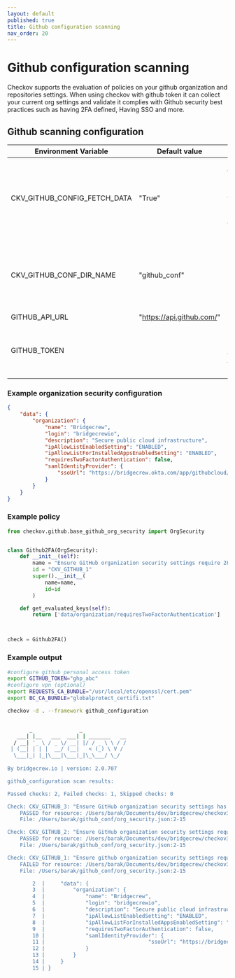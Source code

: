 ```yaml
---
layout: default
published: true
title: Github configuration scanning
nav_order: 20
---
```


# Github configuration scanning
Checkov supports the evaluation of policies on your github organization and repositories settings.
When using checkov with github token it can collect your current org settings and validate it complies with Github security best practices such as having 2FA defined, Having SSO and more.

## Github scanning configuration

| Environment Variable          | Default value     | Description    |
|-------------|----------|-------------------------------------------|
| CKV_GITHUB_CONFIG_FETCH_DATA| "True" | checkov will try to fetch github configuration from api by default(unless no access token provided)  |
| CKV_GITHUB_CONF_DIR_NAME   | "github_conf" | checkov will create a new directory named "github_conf" under current working directory                          |
| GITHUB_API_URL   | "https://api.github.com/" |  |
| GITHUB_TOKEN   |  | Github personal access token to be used to fetch github configuration |

### Example organization security configuration

```json
{
    "data": {
        "organization": {
            "name": "Bridgecrew",
            "login": "bridgecrewio",
            "description": "Secure public cloud infrastructure",
            "ipAllowListEnabledSetting": "ENABLED",
            "ipAllowListForInstalledAppsEnabledSetting": "ENABLED",
            "requiresTwoFactorAuthentication": false,
            "samlIdentityProvider": {
                "ssoUrl": "https://bridgecrew.okta.com/app/githubcloud/foo/sso/saml"
            }
        }
    }
}
```

### Example policy

```python
from checkov.github.base_github_org_security import OrgSecurity


class Github2FA(OrgSecurity):
    def __init__(self):
        name = "Ensure GitHub organization security settings require 2FA"
        id = "CKV_GITHUB_1"
        super().__init__(
            name=name,
            id=id
        )

    def get_evaluated_keys(self):
        return ['data/organization/requiresTwoFactorAuthentication']



check = Github2FA()

```

### Example output 

```bash
#configure github personal access token
export GITHUB_TOKEN="ghp_abc"
#configure vpn (optional)
export REQUESTS_CA_BUNDLE="/usr/local/etc/openssl/cert.pem"
export BC_CA_BUNDLE="globalprotect_certifi.txt"

checkov -d . --framework github_configuration
```

```bash

       _               _              
   ___| |__   ___  ___| | _______   __
  / __| '_ \ / _ \/ __| |/ / _ \ \ / /
 | (__| | | |  __/ (__|   < (_) \ V / 
  \___|_| |_|\___|\___|_|\_\___/ \_/  
                                      
By bridgecrew.io | version: 2.0.707 

github_configuration scan results:

Passed checks: 2, Failed checks: 1, Skipped checks: 0

Check: CKV_GITHUB_3: "Ensure GitHub organization security settings has IP allow list enabled"
	PASSED for resource: /Users/barak/Documents/dev/bridgecrew/checkov3/checkov/github_conf/org_security.json
	File: /Users/barak/github_conf/org_security.json:2-15

Check: CKV_GITHUB_2: "Ensure GitHub organization security settings require SSO"
	PASSED for resource: /Users/barak/Documents/dev/bridgecrew/checkov3/checkov/github_conf/org_security.json
	File: /Users/barak/github_conf/org_security.json:2-15

Check: CKV_GITHUB_1: "Ensure github organization security settings require 2FA"
	FAILED for resource: /Users/barak/Documents/dev/bridgecrew/checkov3/checkov/github_conf/org_security.json
	File: /Users/barak/github_conf/org_security.json:2-15

		2  |     "data": {
		3  |         "organization": {
		4  |             "name": "Bridgecrew",
		5  |             "login": "bridgecrewio",
		6  |             "description": "Secure public cloud infrastructure",
		7  |             "ipAllowListEnabledSetting": "ENABLED",
		8  |             "ipAllowListForInstalledAppsEnabledSetting": "ENABLED",
		9  |             "requiresTwoFactorAuthentication": false,
		10 |             "samlIdentityProvider": {
		11 |                                 "ssoUrl": "https://bridgecrew.okta.com/app/githubcloud/foo/sso/saml"
		12 |             }
		13 |         }
		14 |     }
		15 | }


```